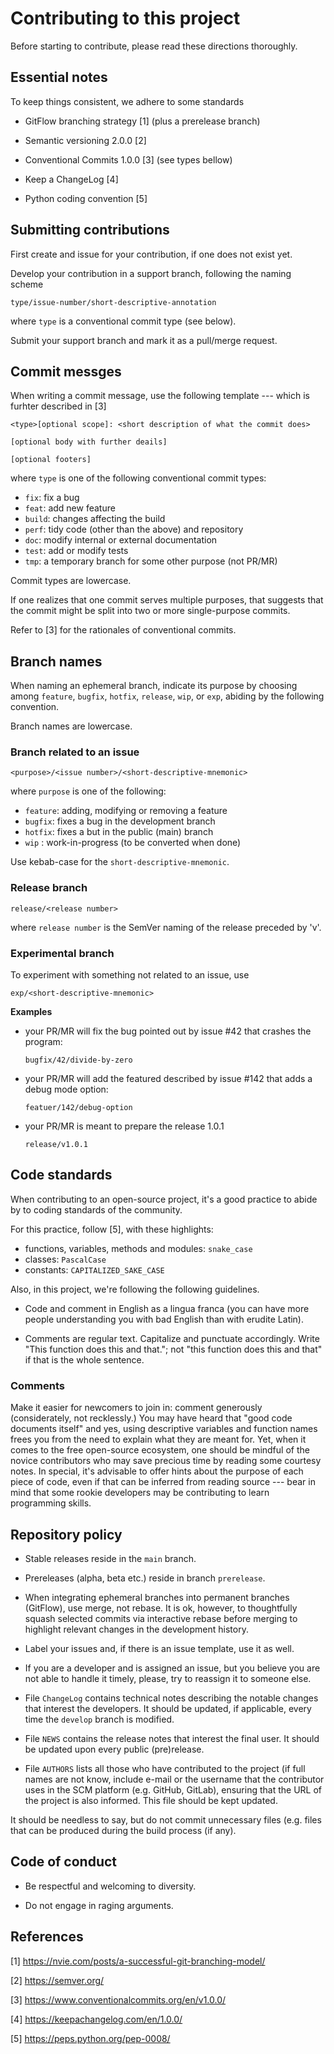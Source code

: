 
 Contributing to this project
 ==============================

 Before starting to contribute, please read these directions thoroughly.

 Essential notes
 ------------------------------
 
 To keep things consistent, we adhere to some standards

 - GitFlow branching strategy [1] (plus a prerelease branch)

 - Semantic versioning 2.0.0 [2]

 - Conventional Commits 1.0.0 [3] (see types bellow)

 - Keep a ChangeLog [4]

 - Python coding convention [5]
 
 Submitting contributions
 ------------------------------
 
 First create and issue for your contribution, if one does not exist yet.
 
 Develop your contribution in a support branch, following the naming scheme
 
 `type/issue-number/short-descriptive-annotation`

 where `type` is a conventional commit type (see below).
 
 Submit your support branch and mark it as a pull/merge request.
 

 Commit messges
 ------------------------------
 
 When writing a commit message, use the following template --- which is 
 furhter described in [3]

 ```
 <type>[optional scope]: <short description of what the commit does>

 [optional body with further deails]

 [optional footers]

 ```
 where `type` is one of the following conventional commit types:

 - `fix`:   fix a bug
 - `feat`:  add new feature
 - `build`: changes affecting the build 
 - `perf`:  tidy code (other than the above) and repository
 - `doc`:   modify internal or external documentation
 - `test`:  add or modify tests
 - `tmp`:   a temporary branch for some other purpose (not PR/MR)

 Commit types are lowercase.
 
 If one realizes that one commit serves multiple purposes, that suggests that
 the commit might be split into two or more single-purpose commits.

 Refer to [3] for the rationales of conventional commits.

 Branch names
 ------------------------------
 
 When naming an ephemeral branch, indicate its purpose by choosing among
 `feature`, `bugfix`, `hotfix`, `release`, `wip`, or `exp`, abiding by the
 following convention.

 Branch names are lowercase.

 ### Branch related to an issue

 `<purpose>/<issue number>/<short-descriptive-mnemonic>`

 where `purpose` is one of the following:

 * `feature`:   adding, modifying or removing a feature
 * `bugfix`:    fixes a bug in the development branch
 * `hotfix`:    fixes a but in the public (main) branch
 * `wip`   :    work-in-progress (to be converted when done)

 Use kebab-case for the `short-descriptive-mnemonic`.
 
 ### Release branch

 `release/<release number>`

  where `release number` is the SemVer naming of the release preceded by 'v'.


 ### Experimental branch

 To experiment with something not related to an issue, use

 `exp/<short-descriptive-mnemonic>`

 __Examples__

 * your PR/MR will fix the bug pointed out by issue #42 that
   crashes the program:

   `bugfix/42/divide-by-zero`

 * your PR/MR will add the featured described by issue #142 that
   adds a debug mode option:

   `featuer/142/debug-option`

 * your PR/MR is meant to prepare the release 1.0.1

   `release/v1.0.1`

  Code standards
 ------------------------------
 
  When contributing to an open-source project, it's a good practice to
  abide by to coding standards of the community.

  For this practice, follow [5], with these highlights:

  * functions, variables, methods and modules: `snake_case`
  * classes: `PascalCase`
  * constants: `CAPITALIZED_SAKE_CASE`

  Also, in this project, we're following the following guidelines.

  * Code and comment in English as a lingua franca (you can have more
    people understanding you with bad English than with erudite Latin). 

  * Comments are regular text. Capitalize and punctuate accordingly.
    Write "This function does this and that."; not "this function 
    does this and that" if that is the whole sentence.

 ### Comments

 Make it easier for newcomers to join in: comment generously (considerately,
 not recklessly.) You may have heard that "good code documents itself" and
 yes, using descriptive variables and function names frees you from the
 need to explain what they are meant for. Yet, when it comes to the free
 open-source ecosystem, one should be mindful of the novice contributors
 who may save precious time by reading some courtesy notes. In special,
 it's advisable to offer hints about the purpose of each piece of code,
 even if that can be inferred from reading source --- bear in mind that
 some rookie developers may be contributing to learn programming skills.


 Repository policy
 ------------------------------
 
 * Stable releases reside in the `main` branch.

 * Prereleases (alpha, beta etc.) reside in branch `prerelease`.

 * When integrating ephemeral branches into permanent branches (GitFlow),
   use merge, not rebase. It is ok, however, to thoughtfully squash selected
   commits via interactive rebase before merging to highlight relevant
   changes in the development history.

 * Label your issues and, if there is an issue template, use it as well.

 * If you are a developer and is assigned an issue, but you believe you are
   not able to handle it timely, please, try to reassign it to someone else.

 * File `ChangeLog` contains technical notes describing the notable changes
   that interest the developers. It should be updated, if applicable, every
   time the `develop` branch is modified.
   
 * File `NEWS` contains the release notes that interest the final user. It
   should be updated upon every  public (pre)release.

 * File `AUTHORS` lists all those who have contributed to the project (if
   full names are not know, include e-mail or the username that the contributor
   uses in the SCM platform (e.g. GitHub, GitLab), ensuring that the URL of
   the project is also informed. This file should be kept updated.

 It should be needless to say, but do not commit unnecessary files (e.g. files
 that can be produced during the build process (if any).

 Code of conduct
 ------------------------------
 
 * Be respectful and welcoming to diversity.
 
 * Do not engage in raging arguments.

 References
 ------------------------------
 
 [1] https://nvie.com/posts/a-successful-git-branching-model/

 [2] https://semver.org/

 [3] https://www.conventionalcommits.org/en/v1.0.0/

 [4] https://keepachangelog.com/en/1.0.0/

 [5] https://peps.python.org/pep-0008/